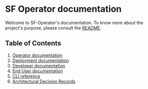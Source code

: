 # SF Operator documentation

Welcome to SF-Operator's documentation. To know more about the project's purpose,
please consult the [README](./README.md).
## Table of Contents

1. [Operator documentation](./operator/index.md)
1. [Deployment documentation](./deployment/index.md)
1. [Developer documentation](./developer/index.md)
1. [End User documentation](./user/index.md)
1. [CLI reference](./cli/index.md)
1. [Architectural Decision Records](./adr/index.md)

